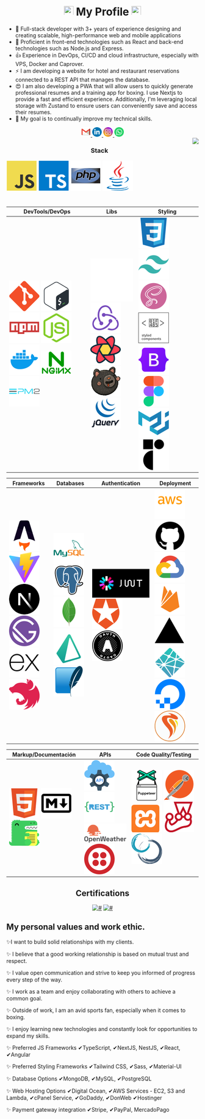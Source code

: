 <div align="center">
<h1>
 <img  width="25" height="25" src="https://www.discordianos.com/uploads/monthly_2021_02/c5efb82dcccc7f06ae379bdc9fdf00e3.cropped.gif.4916ab8d670076f628c323c10270c436.gif">
  My Profile
 <img  width="25" height="25" src="https://www.discordianos.com/uploads/monthly_2021_02/c5efb82dcccc7f06ae379bdc9fdf00e3.cropped.gif.4916ab8d670076f628c323c10270c436.gif">
</h1>
</div>

- 🔭 Full-stack developer with 3+ years of experience designing and creating scalable, high-performance web and mobile applications
- 🌱 Proficient in front-end technologies such as React and back-end technologies such as Node.js and Express.
- 👍 Experience in DevOps, CI/CD and cloud infrastructure, especially with VPS, Docker and Caprover.
- ⚡ I am developing a website for hotel and restaurant reservations connected to a REST API that manages the database.
- 😍 I am also developing a PWA that will allow users to quickly generate professional resumes and a training app for boxing. I use Nextjs to provide a fast and efficient experience. Additionally, I'm leveraging local storage with Zustand to ensure users can conveniently save and access their resumes.
- 💭 My goal is to continually improve my technical skills.


<div align="center">
<!-- REDES SOCreduxIAIS -->
	<a href = "mailto: jhonatansouzameza100@gmail.com">
    <img width="25" src="https://github.com/shahbajjamil/Social-Meadia-Icons/blob/master/Icons-logos/gmail.png">
    </a>
    <a href = "https://www.linkedin.com/in/jhonatan-leon-souza-meza/" target="_blank">
    <img width="25" src="https://github.com/shahbajjamil/Social-Meadia-Icons/blob/master/Icons-logos/linkedin-circle.png">
    </a>
   	<a href = "https://www.instagram.com/jhonysouza100/" target="_blank">
    <img width="25" src="https://github.com/shahbajjamil/Social-Meadia-Icons/blob/master/Icons-logos/instagram-circle.png">
    </a>
	</a>
   	<a href = "https://wa.me/543757501633?text=Hola%20Jhoni,%20como%20estas?" target="_blank">
    <img width="25" src="https://github.com/shahbajjamil/Social-Meadia-Icons/blob/master/Icons-logos/whatsapp-circle.png">
    </a>

<!-- ![Visitantes](https://api.visitorbadge.io/api/visitors?path=https%3A%2F%2Fgithub.com%2Fjhonysouza100&label=Visitors&labelColor=%23dc143c&countColor=%23555555&style=flat&labelStyle=upper) -->

</div>

<img align="right" height="180" src="https://github-readme-stats.vercel.app/api/top-langs/?username=jhonysouza100&langs_count=10&layout=compact&theme=dark">
<h3 align="center">Stack</h3>

![jscript](./icons/javascript.svg)  ![typescript](./icons/typescript.svg) ![php](./icons/php.svg) ![java](./icons/java.svg)

| DevTools/DevOps | Libs | Styling |
| - | - | - |
|![git](./icons/git.svg) ![bash](./icons/bash.svg) ![npm](./icons/npm.svg) ![nodejs](./icons/nodejs.svg) ![docker](./icons/motion/docker.svg) ![enginx](./icons/nginx.svg) ![pm2](./icons/pm2.svg) | ![react](./icons/motion/react.svg) ![redux](./icons/motion/redux.svg) ![react-query](./icons/react-query.svg) ![zustand](./icons//zustand.svg) ![jquery](./icons/jquery.svg) | ![scc](./icons/css3.svg) ![tailwindcss](./icons/tailwindcss.svg) ![sass](./icons/motion/sass.svg) ![styled](./icons/styled-components.svg) ![bootstrap](./icons/bootstrap.svg) ![figma](./icons/figma.svg) ![materialui](./icons/materialui.svg) ![radixui](./icons/radixui.svg) |


| Frameworks | Databases | Authentication | Deployment |
| - | - | - | - |
| ![astro](./icons/astro.svg) ![vite](./icons/vitejs.svg) ![nextjs](./icons/nextjs.svg) ![gatsby](./icons/motion/gatsby.svg) ![express](./icons//express.svg) ![nestjs](./icons/nestjs.svg) |  ![mysql](./icons/motion/mysql.svg)  ![postgresql](./icons/postgresql.svg)  ![mongodb](./icons/mongodb.svg) ![prismaorm](./icons/prisma.svg) ![sqlite](./icons/sqlite.svg) | ![jwt](./icons/jwt.svg) ![auth0](./icons/auth0.svg) ![oauth](./icons/oauth.svg) |  ![amazon](./icons/motion/aws.svg)  ![github](./icons/github.svg) ![google](./icons/googlecloud.svg) ![firebase](./icons/firebase.svg) ![vercel](./icons/vercel.svg) ![netlify](./icons/netlify.svg) ![digitalocean](./icons/digitalocean.svg) ![cap](./icons/caprover.svg) |

| Markup/Documentación | APIs | Code Quality/Testing |
| - | - | - |
| ![html](./icons/html5.svg) ![markdown](./icons/markdown.svg) ![docusaurus](./icons/docusaurus.svg) | ![rest](./icons/rest.svg) ![restapi](./icons/motion/restapi.svg) ![weather](./icons/open-weather.svg) ![twilio](./icons/twilio.svg) | ![puppeteer](./icons/puppeteer.svg) ![postman](./icons/postman.svg) ![xampp](./icons/xampp.svg) ![jest](./icons/motion/jest.svg) ![scrum](./icons/scrum.svg) |

<div align="center">
	<h2>Certifications</h2>
	<a href="https://www.freecodecamp.org/certification/JhonySouza/responsive-web-design" alt="certification"><img src="https://github.com/jhonysouza100/road-to-hero/blob/main/1%20Responsive%20Web%20Design/9%20Responsive%20Web%20Design%20Certification.jpg" alt="#" width="350" height="250"/></a>
	<a href="https://www.freecodecamp.org/certification/JhonySouza/javascript-algorithms-and-data-structures" alt="certification"><img src="https://github.com/jhonysouza100/road-to-hero/blob/main/2%20JavaScript%20Algorithms%20and%20Data%20Structures/JavaScript%20Algorithms%20and%20Data%20Structures%20Certification.jpg" alt="#" width="350" height="250"/></a>
</div>
<!-- ![Snake animation](https://github.com/jhonysouza100/jhonysouza100/blob/output/github-contribution-grid-snake.svg) -->


<!-- <div align="center">
<h2>Stats</h2>
<a href="https://wakatime.com/@Goblin8888"><img src="https://github-readme-stats.vercel.app/api/wakatime?username=jhonysouza10&layout=compact&theme=dark&langs_count=14&range=all_time"  width="100%" alt="@Goblin's wakatime stats"/></a>
</div> -->

## My personal values ​​and work ethic.

✨I want to build solid relationships with my clients.

✨ I believe that a good working relationship is based on mutual trust and respect.

✨ I value open communication and strive to keep you informed of progress every step of the way.

✨ I work as a team and enjoy collaborating with others to achieve a common goal.

✨ Outside of work, I am an avid sports fan, especially when it comes to boxing.

✨ I enjoy learning new technologies and constantly look for opportunities to expand my skills.

✨ Preferred JS Frameworks ✔TypeScript, ✔NextJS, NestJS, ✔React, ✔Angular

✨ Preferred Styling Frameworks ✔Tailwind CSS, ✔Sass, ✔Material-UI

✨ Database Options ✔MongoDB, ✔MySQL, ✔PostgreSQL

✨ Web Hosting Options ✔Digital Ocean, ✔AWS Services - EC2, S3 and Lambda, ✔cPanel Service, ✔GoDaddy, ✔DonWeb
✔Hostinger

✨ Payment gateway integration ✔Stripe, ✔PayPal, MercadoPago
